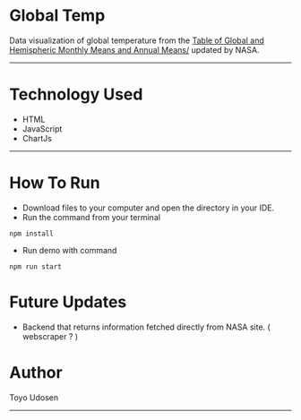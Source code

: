 # Global Temp

Data visualization of global temperature from the [Table of Global and Hemispheric Monthly Means and Annual Means/](https://data.giss.nasa.gov/gistemp/) updated by NASA.

---

# Technology Used

- HTML
- JavaScript
- ChartJs

---

# How To Run

- Download files to your computer and open the directory in your IDE.
- Run the command from your terminal

```
npm install
```

- Run demo with command

```
npm run start
```

# Future Updates

* Backend that returns information fetched directly from NASA site. ( webscraper ? )

# Author

Toyo Udosen

---
